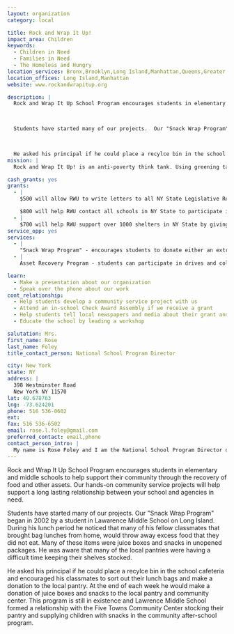 ```yaml
---
layout: organization
category: local

title: Rock and Wrap It Up!
impact_area: Children
keywords: 
  - Children in Need
  - Families in Need
  - The Homeless and Hungry
location_services: Bronx,Brooklyn,Long Island,Manhattan,Queens,Greater New York
location_offices: Long Island,Manhattan
website: www.rockandwrapitup.org

description: |
  Rock and Wrap It Up School Program encourages students in elementary and middle schools to help support their community through the recovery of food and other assets. Our hands-on community service projects will help support a long lasting relationship between your school and agencies in need.

  

  Students have started many of our projects.  Our "Snack Wrap Program" began in 2002 by a student in Lawarence Middle School on Long Island.  During his lunch period he noticed that many of his fellow classmates that brought bag lunches from home, would throw away excess food that they did not eat.  Many of these items were juice boxes and snacks in unopened packages.  He was aware that many of the local pantries were having a difficult time keeping their shelves stocked.

  

  He asked his principal if he could place a recylce bin in the school cafeteria and encouraged his classmates to sort out their lunch bags and make a donation to the local pantry.  At the end of each week he would make a donation of juice boxes and snacks to the local pantry and community center.  This program is still in existence and Lawrence Middle School formed a relationship with the Five Towns Community Center stocking their pantry and supplying children with snacks in the community after-school program.
mission: |
  Rock and Wrap It Up! is an anti-poverty think tank. Using greening tactics, we recover food and other assets to agencies fighting poverty, increasing their operating budgets. This allows the agencies to hire more services such as tutors, social workers, job placement counselors and mental health counselors to attack the root cause of poverty.

cash_grants: yes
grants: 
  - |
    $500 will allow RWU to write letters to all NY State Legislative Representatives to help get food for the needy from state buildings

    $800 will help RWU contact all schools in NY State to participate in the "Snack Wrap Program"
  - |
    $700 will help RWU support over 1000 shelters in NY State by giving them food and other assets like tissue and toilet paper, soap and shampoo, baby items.
service_opp: yes
services: 
  - |
    "Snack Wrap Program" - encourages students to donate either an extra snack or recycle a unopened packaged snacks (i.e. cheese and crackers, chips, cookies, juice boxes etc.)  Students place in the school cafeteria a decorated recycle box (with a cover) and collect weekly, snacks that student's bring in their brown paper bags they haven't eaten.  This collection is donated to a community center, after-school program, pantry or shelter.
  - |
    Asset Recovery Program - students can participate in drives and collect assets that the majority of shelters and pantries NEED as well as food.  These drives can continue throughout the year, for example, Baby Drives, Toiletry Drives, Paper Product Drives (toilet paper, paper towels, tissues, cups, etc.) Gently Used Clothing Drives (formal wear, jeans, winter coats, hats and gloves etc.) Backpack, Luggage and Gym Bag Drives

learn: 
  - Make a presentation about our organization
  - Speak over the phone about our work
cont_relationship: 
  - Help students develop a community service project with us
  - Attend an in-school Check Award Assembly if we receive a grant
  - Help students tell local newspapers and media about their grant and/or project with us
  - Educate the school by leading a workshop

salutation: Mrs.
first_name: Rose
last_name: Foley
title_contact_person: National School Program Director

city: New York
state: NY
address: |
  398 Westminster Road  
  New York NY 11570
lat: 40.678763
lng: -73.624201
phone: 516 536-0602
ext: 
fax: 516 536-6502
email: rose.l.foley@gmail.com
preferred_contact: email,phone
contact_person_intro: |
  My name is Rose Foley and I am the National School Program Director of Rock and Wrap It Up!  I started working with RWU as a volunteer 7 years ago.  My daughter Lauren introduced me to the program when she became interested in feeding the hungry in our neighborhood.  I am committed to introducing the Rock and Wrap It Up School Program to students in other school districts.
---
```

Rock and Wrap It Up School Program encourages students in elementary and middle schools to help support their community through the recovery of food and other assets. Our hands-on community service projects will help support a long lasting relationship between your school and agencies in need.



Students have started many of our projects.  Our "Snack Wrap Program" began in 2002 by a student in Lawarence Middle School on Long Island.  During his lunch period he noticed that many of his fellow classmates that brought bag lunches from home, would throw away excess food that they did not eat.  Many of these items were juice boxes and snacks in unopened packages.  He was aware that many of the local pantries were having a difficult time keeping their shelves stocked.



He asked his principal if he could place a recylce bin in the school cafeteria and encouraged his classmates to sort out their lunch bags and make a donation to the local pantry.  At the end of each week he would make a donation of juice boxes and snacks to the local pantry and community center.  This program is still in existence and Lawrence Middle School formed a relationship with the Five Towns Community Center stocking their pantry and supplying children with snacks in the community after-school program.